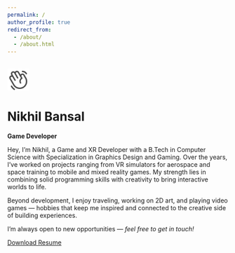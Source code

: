 ```yaml
---
permalink: /
author_profile: true
redirect_from: 
  - /about/
  - /about.html
---
```



<br>

<!-- <i class="fa-solid fa-laptop-code"></i>  <i class="fa-solid fa-gamepad"></i>  <i class="fa-solid fa-video"></i> -->

<img src="/images/hand_waving.svg" width="50" height="50" alt="hand waving hi" style="opacity:0.7">

# Nikhil Bansal 
<b>Game Developer</b>

Hey, I’m Nikhil, a Game and XR Developer with a B.Tech in Computer Science with Specialization in Graphics Design and Gaming. Over the years, I’ve worked on projects ranging from VR simulators for aerospace and space training to mobile and mixed reality games. My strength lies in combining solid programming skills with creativity to bring interactive worlds to life.

Beyond development, I enjoy traveling, working on 2D art, and playing video games — hobbies that keep me inspired and connected to the creative side of building experiences.

I’m always open to new opportunities — <i>feel free to get in touch!</i>

<div class="cv-download-links">
  <a href="{{ base_path }}/files/Resume.pdf" class="btn btn--primary">Download Resume</a>
</div>

<!--  <i>More info about Formbound will go here once the steam page is live</i> -->